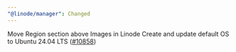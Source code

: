 ```yaml
---
"@linode/manager": Changed
---
```


Move Region section above Images in Linode Create and update default OS to Ubuntu 24.04 LTS ([#10858](https://github.com/linode/manager/pull/10858))
